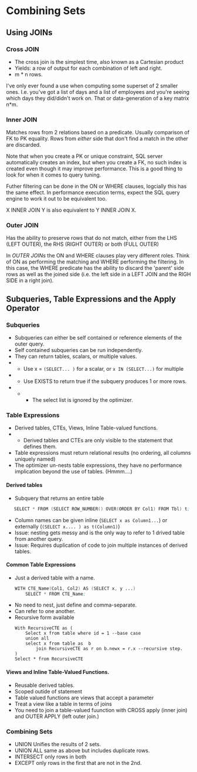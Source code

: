 # Combining Sets
## Using JOINs
### Cross JOIN
 * The cross join is the simplest time, also known as a Cartesian product
 * Yields: a row of output for each combination of left and right.
 * m * n rows.

I've only ever found a use when computing some superset of 2 smaller ones. I.e. you've got a list of days and a list of employees and you're seeing which days they did/didn't work on. That or data-generation of a key matrix n*m.

### Inner JOIN
 Matches rows from 2 relations based on a predicate.
 Usually comparison of FK to PK equality.
 Rows from *either* side that don't find a match in the other are discarded.

 Note that when you create a PK or unique constraint, SQL server automatically creates an index, but when you create a FK, no such index is created even though it may improve performance. This is a good thing to look for when it comes to query tuning.
 
 Futher filtering can be done in the ON or WHERE clauses, logcially this has the same effect. In performance execution terms, expect the SQL query engine to work it out to be equivalent too.

 X INNER JOIN Y is also equivalent to Y INNER JOIN X.

### Outer JOIN
 Has the ability to preserve rows that do not match, either from the LHS (LEFT OUTER), the RHS (RIGHT OUTER) or both (FULL OUTER)

 In *OUTER JOINs* the ON and WHERE clauses play very different roles. Think of ON as performing the matching and WHERE performing the filtering. In this case, the WHERE predicate has the ability to discard the 'parent' side rows as well as the joined side (i.e. the left side in a LEFT JOIN and the RIGH SIDE in a right join).

## Subqueries, Table Expressions and the Apply Operator
### Subqueries
 - Subqueries can either be self contained or reference elements of the outer query.
 - Self contained subqueries can be run independently.
 - They can return tables, scalars, or multiple values.
 - - Use x = `(SELECT... )` for a scalar, or `x IN (SELECT...)` for multiple
 - - Use EXISTS to return true if the subquery produces 1 or more rows.
 - - - The select list is ignored by the optimizer.

 ### Table Expressions
 - Derived tables, CTEs, Views, Inline Table-valued functions.
 - - Derived tables and CTEs are only visible to the statement that defines them.
 - Table expressions must return relational results (no ordering, all columns uniquely named)
 - The optimizer un-nests table expressions, they have no performance implication beyond the use of tables. (Hmmm....)

 #### Derived tables
 - Subquery that returns an entire table
 ```S
    SELECT * FROM (SELECT ROW_NUMBER() OVER(ORDER BY Col1) FROM Tbl) t;
 ```
  - Column names can be given inline (`SELECT x as Column1...`) or externally (`(SELECT x.... ) as t(Column1)`)
  - Issue: nesting gets messy and is the only way to refer to 1 drived table from another query.
  - Issue: Requires duplication of code to join multiple instances of derived tables.

 #### Common Table Expressions
 - Just a derived table with a name.
    ```S
    WITH CTE_Name(Col1, Col2) AS (SELECT x, y ...) 
        SELECT * FROM CTE_Name;
    ```
 - No need to nest, just define and comma-separate.
 - Can refer to one another.
 - Recursive form available
    ```
    With RecursiveCTE as (
        Select x from table where id = 1 --base case
        union all
        select x from table as  b  
            join RecursiveCTE as r on b.newx = r.x --recursive step.
    )
    Select * from RecursiveCTE
    ```
 
 #### Views and Inline Table-Valued Functions.
 - Reusable derived tables.
 - Scoped outide of statement
 - Table valued functions are views that accept a parameter
 - Treat a view like a table in terms of joins
 - You need to join a table-valued fuunction with CROSS apply (inner join) and OUTER APPLY (left outer join.)

 ### Combining Sets
  - UNION Unifies the results of 2 sets.
  - UNION ALL same as above but includes duplicate rows.
  - INTERSECT only rows in both
  - EXCEPT only rows in the first that are not in the 2nd.